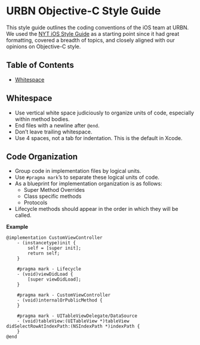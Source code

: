 # URBN Objective-C Style Guide
This style guide outlines the coding conventions of the iOS team at URBN. We used the [NYT iOS Style Guide](https://github.com/NYTimes/objective-c-style-guide) as a starting point since it had great formatting, covered a breadth of topics, and closely aligned with our opinions on Objective-C style.

## Table of Contents
* [Whitespace](#whitespace)

## Whitespace
* Use vertical white space judiciously to organize units of code, especially within method bodies. 
* End files with a newline after `@end`.
* Don’t leave trailing whitespace.
* Use 4 spaces, not a tab for indentation. This is the default in Xcode. 

## Code Organization
* Group code in implementation files by logical units.
* Use `#pragma mark`’s to separate these logical units of code.
* As a blueprint for implementation organization is as follows:
  * Super Method Overrides
  * Class specific methods
  * Protocols
* Lifecycle methods should appear in the order in which they will be called.

**Example**
```objc
@implementation CustomViewController
    - (instancetype)init {
        self = [super init];
        return self;
    }
    
    #pragma mark - Lifecycle
    - (void)viewDidLoad {
        [super viewDidLoad];
    }
    
    #pragma mark - CustomViewController
    - (void)internalOrPublicMethod {
    }

    #pragma mark - UITableViewDelegate/DataSource
    - (void)tableView:(UITableView *)tableView didSelectRowAtIndexPath:(NSIndexPath *)indexPath {
    }
@end
```
